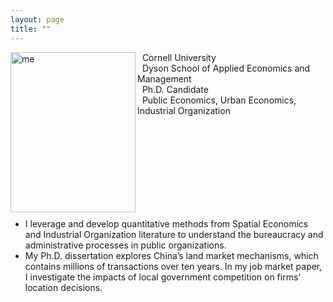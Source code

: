 ```yaml
---
layout: page
title: ""
---
```


<p><img src="https://mengwei-lin.github.io/lin_photo.JPG" alt="me" align="left" style="width:200px;height:256px;padding:0px">

&nbsp; Cornell University <br>
&nbsp; Dyson School of Applied Economics and Management <br>
&nbsp; Ph.D. Candidate <br>
&nbsp; Public Economics, Urban Economics, Industrial Organization <br>

  <br>
  <br>
  <br>
  <br>
  <br>
  <br>
  <br>
  <br>
  
  - I leverage and develop quantitative methods from Spatial Economics and Industrial Organization literature to understand the bureaucracy and administrative processes in public organizations. <br>
  - My Ph.D. dissertation explores China’s land market mechanisms, which contains millions of transactions over ten years. In my job market paper, I investigate the impacts of local government competition on firms’ location decisions.
